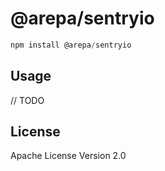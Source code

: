 # @arepa/sentryio

```javascript
npm install @arepa/sentryio
```

## Usage

// TODO

## License

Apache License Version 2.0
